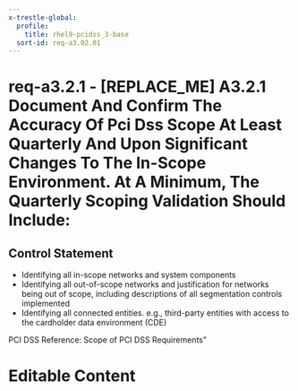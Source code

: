 ```yaml
---
x-trestle-global:
  profile:
    title: rhel9-pcidss_3-base
  sort-id: req-a3.02.01
---
```


# req-a3.2.1 - \[REPLACE_ME\] A3.2.1 Document And Confirm The Accuracy Of Pci Dss Scope At Least Quarterly And Upon Significant Changes To The In-Scope Environment. At A Minimum, The Quarterly Scoping Validation Should Include:

## Control Statement

* Identifying all in-scope networks and system components
* Identifying all out-of-scope networks and justification for networks
  being out of scope, including descriptions of all segmentation controls implemented
* Identifying all connected entities. e.g., third-party entities with
  access to the cardholder data environment (CDE)

PCI DSS Reference: Scope of PCI DSS Requirements"

# Editable Content

<!-- Make additions and edits below -->
<!-- The above represents the contents of the control as received by the profile, prior to additions. -->
<!-- If the profile makes additions to the control, they will appear below. -->
<!-- The above markdown may not be edited but you may edit the content below, and/or introduce new additions to be made by the profile. -->
<!-- If there is a yaml header at the top, parameter values may be edited. Use --set-parameters to incorporate the changes during assembly. -->
<!-- The content here will then replace what is in the profile for this control, after running profile-assemble. -->
<!-- The current profile has no added parts for this control, but you may add new ones here. -->
<!-- Each addition must have a heading either of the form ## Control my_addition_name -->
<!-- or ## Part a. (where the a. refers to one of the control statement labels.) -->
<!-- "## Control" parts are new parts added after the statement part. -->
<!-- "## Part" parts are new parts added into the top-level statement part with that label. -->
<!-- Subparts may be added with nested hash levels of the form ### My Subpart Name -->
<!-- underneath the parent ## Control or ## Part being added -->
<!-- See https://oscal-compass.github.io/compliance-trestle/tutorials/ssp_profile_catalog_authoring/ssp_profile_catalog_authoring for guidance. -->
